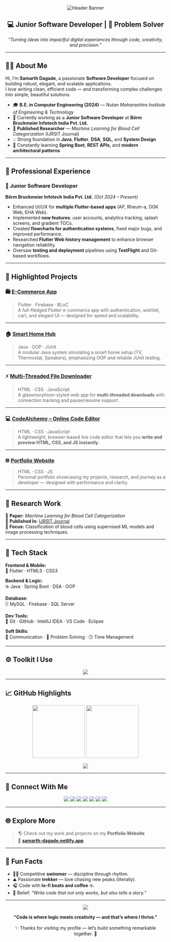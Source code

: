 <!-- 🌟 Samarth Dagade | Developer • Researcher • Innovator 🌟 -->

<p align="center">
  <img src="https://capsule-render.vercel.app/api?type=waving&height=220&color=0:0078D7,100:00C4FF&text=Samarth%20Dagade&fontAlign=50&fontAlignY=40&fontColor=FFFFFF&fontSize=55" alt="Header Banner"/>
</p>

<h2 align="center">💻 Junior Software Developer | 🚀 Problem Solver</h2>

<p align="center">
  <i>“Turning ideas into impactful digital experiences through code, creativity, and precision.”</i>
</p>

---

## 👨‍💻 About Me

Hi, I’m **Samarth Dagade**, a passionate **Software Developer** focused on building robust, elegant, and scalable applications.  
I love writing clean, efficient code — and transforming complex challenges into simple, beautiful solutions.

- 🎓 **B.E. in Computer Engineering (2024)** — *Nutan Maharashtra Institute of Engineering & Technology*  
- 💼 Currently working as a **Junior Software Developer** at **Börm Bruckmeier Infotech India Pvt. Ltd.**  
- 🧠 **Published Researcher** — *Machine Learning for Blood Cell Categorization* (IJRSIT Journal)  
- 💡 Strong foundation in **Java**, **Flutter**, **DSA**, **SQL**, and **System Design**  
- 🚀 Constantly learning **Spring Boot**, **REST APIs**, and **modern architectural patterns**

---

## 🏢 Professional Experience

### 💼 Junior Software Developer  
**Börm Bruckmeier Infotech India Pvt. Ltd.** *(Oct 2024 – Present)*  
- Enhanced UI/UX for **multiple Flutter-based apps** (AP, Rheum-a, DGK Web, EHA Web).  
- Implemented **new features**: user accounts, analytics tracking, splash screens, and gradient TOCs.  
- Created **flowcharts for authentication systems**, fixed major bugs, and improved performance.  
- Researched **Flutter Web history management** to enhance browser navigation reliability.  
- Oversaw **testing and deployment** pipelines using **TestFlight** and Git-based workflows.

---

## 🚀 Highlighted Projects

### 🛍️ [E-Commerce App](https://github.com/samadagade/E-commerce-App)
> Flutter · Firebase · BLoC  
A full-fledged Flutter e-commerce app with authentication, wishlist, cart, and elegant UI — designed for speed and scalability.

---

### 🏠 [Smart Home Hub](https://github.com/samadagade/Smart-Home)
> Java · OOP · JUnit  
A modular Java system simulating a smart home setup (TV, Thermostat, Speakers), emphasizing OOP and reliable JUnit testing.

---

### ⚡ [Multi-Threaded File Downloader](https://github.com/samadagade/Multi-Threaded-Downloader)
> HTML · CSS · JavaScript  
A glassmorphism-styled web app for **multi-threaded downloads** with connection tracking and pause/resume support.

---

### 💻 [CodeAlchemy – Online Code Editor](https://github.com/samadagade/OnlineCodeEditor)
> HTML · CSS · JavaScript  
A lightweight, browser-based live code editor that lets you **write and preview HTML, CSS, and JS instantly**.

---

### 🌐 [Portfolio Website](https://samarth-dagade.netlify.app/)
> HTML · CSS · JS  
Personal portfolio showcasing my projects, research, and journey as a developer — designed with performance and clarity.

---

## 📑 Research Work

🧬 **Paper:** *Machine Learning for Blood Cell Categorization*  
📕 **Published In:** [IJRSIT Journal](https://ijsrst.com/home/issue/view/article.php?id=IJSRST52310587)  
🎯 **Focus:** Classification of blood cells using supervised ML models and image processing techniques.  

---

## 🧠 Tech Stack

**Frontend & Mobile:**  
🚀 Flutter · HTML5 · CSS3  

**Backend & Logic:**  
☕ Java · Spring Boot · DSA · OOP  

**Database:**  
🗄️ MySQL · Firebase · SQL Server  

**Dev Tools:**  
🧰 Git · GitHub · IntelliJ IDEA · VS Code · Eclipse  

**Soft Skills:**  
💬 Communication · 🧩 Problem Solving · 🕒 Time Management  

---

## ⚙️ Toolkit I Use

<p align="center">
  <img src="https://skillicons.dev/icons?i=flutter,java,html,css,mysql,git,github,vscode,eclipse,idea,firebase" />
</p>

---

## 📈 GitHub Highlights

<p align="center">
  <img src="https://github-readme-streak-stats.herokuapp.com?user=Samadagade&theme=tokyonight&hide_border=true" height="165" />
  <img src="https://github-readme-stats.vercel.app/api/top-langs/?username=Samadagade&layout=compact&theme=tokyonight&hide_border=true" height="165" />
</p>

<p align="center">
  <img src="https://github-profile-summary-cards.vercel.app/api/cards/profile-details?username=Samadagade&theme=tokyonight" />
</p>

---

## 🔗 Connect With Me

<p align="center">
  <a href="https://www.linkedin.com/in/samarth-dagade/"><img src="https://img.shields.io/badge/LinkedIn-0077B5?style=for-the-badge&logo=linkedin&logoColor=white"/></a>
  <a href="mailto:samarthdagade@gmail.com"><img src="https://img.shields.io/badge/Gmail-D14836?style=for-the-badge&logo=gmail&logoColor=white"/></a>
  <a href="https://drive.google.com/file/d/1Ptw9xWTdnjbF0SPnrQzXW1hwj75ZFYyw/view"><img src="https://img.shields.io/badge/Resume-00A86B?style=for-the-badge&logo=google-drive&logoColor=white"/></a>
  <a href="https://samarth-dagade.netlify.app/"><img src="https://img.shields.io/badge/Portfolio-000000?style=for-the-badge&logo=vercel&logoColor=white"/></a>
  <a href="https://wa.me/9325728101"><img src="https://img.shields.io/badge/WhatsApp-25D366?style=for-the-badge&logo=whatsapp&logoColor=white"/></a>
  <a href="https://x.com/DagadeSamarth"><img src="https://img.shields.io/badge/Twitter-1DA1F2?style=for-the-badge&logo=x&logoColor=white"/></a>
  <a href="https://www.geeksforgeeks.org/user/samarthdagade/"><img src="https://img.shields.io/badge/GFG-2F8D46?style=for-the-badge&logo=geeksforgeeks&logoColor=white"/></a>
</p>

---

## 🌐 Explore More

> 🌎 Check out my work and projects on my **Portfolio Website**  
> 🔗 [**samarth-dagade.netlify.app**](https://samarth-dagade.netlify.app/)

---

## 💬 Fun Facts

- 🏊‍♂️ Competitive **swimmer** — discipline through rhythm.  
- ⛰️ Passionate **trekker** — love chasing new peaks (literally).  
- 🎧 Code with **lo-fi beats and coffee** ☕.  
- 💭 Belief: *“Write code that not only works, but also tells a story.”*

---

<p align="center">
  <img src="https://capsule-render.vercel.app/api?type=rect&color=0:0078D7,100:00C4FF&height=2&section=footer"/>
</p>

<p align="center">
  <b>"Code is where logic meets creativity — and that’s where I thrive."</b>  
  <br><br>✨ Thanks for visiting my profile — let’s build something remarkable together. 🚀
</p>
